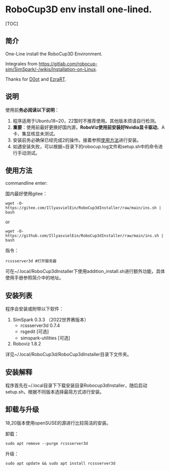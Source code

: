 # RoboCup3D env install one-lined.

[TOC]

## 简介

One-Line install the RoboCup3D Environment.

Integrales from https://gitlab.com/robocup-sim/SimSpark/-/wikis/Installation-on-Linux.

Thanks for [D0ot](https://github.com/D0ot) and [EzraRT](https://github.com/EzraRT).

## 说明

使用前**务必阅读以下说明**：

1. 程序适用于Ubuntu18~20，22暂时不推荐使用。其他版本烦请自行检测。
2. **重要**：使用前最好更换好国内源，**RoboViz使用前安装好Nvidia显卡驱动**。A卡、集显核显未测试。
3. 安装前务必确保已经完成2的操作。接着参照[使用方法](#使用方法)进行安装。
4. 如遇安装失败，可以根据~目录下的robocup.log文件和setup.sh中的命令进行手动测试。

## 使用方法

commandline enter:

国内最好使用gitee：
```shell
wget -O- https://gitee.com/IllyasvielEin/RoboCup3dInstaller/raw/main/ins.sh | bash
```

or

```shell
wget -O- https://github.com/IllyasvielEin/RoboCup3dInstaller/raw/main/ins.sh | bash
```

指令：

```shell
rcssserver3d #打开服务器
```

可在~/.local/RoboCup3dInstaller下使用addition_install.sh进行额外功能，具体使用手册参照简介中的地址。

## 安装列表

程序会安装或附带以下软件：

1. SimSpark 0.3.3 （2022世界赛版本）
   - rcssserver3d 0.7.4
   - rsgedit \[可选]
   - simspark-utilities \[可选]
2. Roboviz 1.8.2

详见~/.local/RoboCup3d/RoboCup3dInstaller目录下文件夹。

## 安装解释

程序首先在~/.local目录下下载安装目录Robocup3dInstaller，随后启动setup.sh，根据不同版本选择最简方式进行安装。

## 卸载与升级

18,20版本使用openSUSE的源进行比较简洁的安装。

卸载：

```shell
sudo apt remove --purge rcssserver3d
```

升级：

```shell
sudo apt update && sudo apt install rcssserver3d 
```
